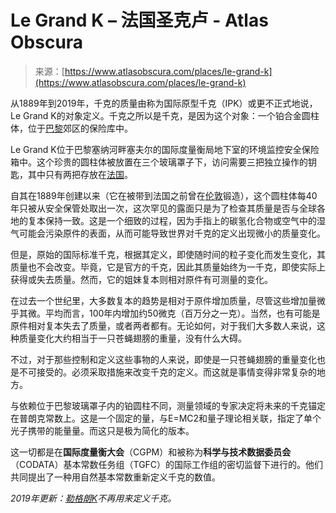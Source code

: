 <!--yml

category: 未分类

date: 2024-05-27 14:35:16

-->

# Le Grand K – 法国圣克卢 - Atlas Obscura

> 来源：[https://www.atlasobscura.com/places/le-grand-k](https://www.atlasobscura.com/places/le-grand-k)

从1889年到2019年，千克的质量由称为国际原型千克（IPK）或更不正式地说，Le Grand K的对象定义。千克之所以是千克，是因为这个对象：一个铂合金圆柱体，位于[巴黎](/things-to-do/paris-france)郊区的保险库中。

Le Grand K位于巴黎塞纳河畔塞夫尔的国际度量衡局地下室的环境监控安全保险箱中。这个珍贵的圆柱体被放置在三个玻璃罩子下，访问需要三把独立操作的钥匙，其中只有两把存放在[法国](/things-to-do/france)。

自其在1889年创建以来（它在被带到法国之前曾在[伦敦](/things-to-do/london-england)锻造），这个圆柱体每40年只被从安全保管处取出一次，这次罕见的露面只是为了检查其质量是否与全球各地的复本保持一致。这是一个细致的过程，因为手指上的碳氢化合物或空气中的湿气可能会污染原件的表面，从而可能导致世界对千克的定义出现微小的质量变化。

但是，原始的国际标准千克，根据其定义，即使随时间的粒子变化而发生变化，其质量也不会改变。毕竟，它是官方的千克，因此其质量始终为一千克，即使实际上获得或失去质量。然而，它的姐妹复本则相对原件有可测量的变化。

在过去一个世纪里，大多数复本的趋势是相对于原件增加质量，尽管这些增加量微乎其微。平均而言，100年内增加约50微克（百万分之一克）。当然，也有可能是原件相对复本失去了质量，或者两者都有。无论如何，对于我们大多数人来说，这种质量变化大约相当于一只苍蝇翅膀的重量，没有什么大碍。

不过，对于那些控制和定义这些事物的人来说，即使是一只苍蝇翅膀的重量变化也是不可接受的。必须采取措施来改变千克的定义。而这就是事情变得非常复杂的地方。

与依赖位于巴黎玻璃罩子内的铂圆柱不同，测量领域的专家决定将未来的千克锚定在普朗克常数上。这是一个固定的量，与E=MC2和量子理论相关联，指定了单个光子携带的能量量。而这只是极为简化的版本。

这一切都是在**国际度量衡大会**（CGPM）和被称为**科学与技术数据委员会**（CODATA）基本常数任务组（TGFC）的国际工作组的密切监督下进行的。他们共同提出了一种用自然基本常数重新定义千克的数值。

*2019年更新：[勒格朗K](https://www.sciencenews.org/article/kilogram-just-got-revamp-unit-time-might-be-next)不再用来定义千克。*
